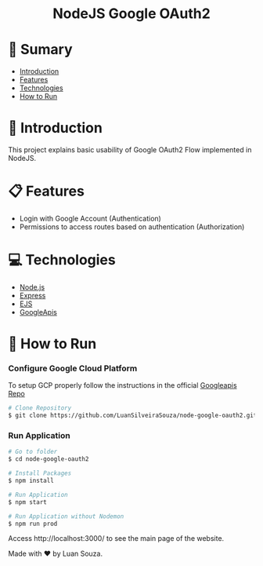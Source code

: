 <h1 align="center">NodeJS Google OAuth2</h1>

# :pushpin: Sumary

* [Introduction](#paperclip-introduction)
* [Features](#clipboard-features)
* [Technologies](#computer-technologies)
* [How to Run](#rocket-how-to-run)

# :paperclip: Introduction

This project explains basic usability of Google OAuth2 Flow implemented in NodeJS.

# :clipboard: Features

* Login with Google Account (Authentication)
* Permissions to access routes based on authentication (Authorization)

# :computer: Technologies

* [Node.js](https://nodejs.org/en/)
* [Express](https://expressjs.com/)
* [EJS](https://ejs.co/)
* [GoogleApis](https://github.com/googleapis/google-api-nodejs-client)

# :rocket: How to Run

### Configure Google Cloud Platform

To setup GCP properly follow the instructions in the official [Googleapis Repo](https://github.com/googleapis/google-api-nodejs-client#oauth2-client)

```bash
# Clone Repository
$ git clone https://github.com/LuanSilveiraSouza/node-google-oauth2.git
```
### Run Application

```bash
# Go to folder
$ cd node-google-oauth2

# Install Packages
$ npm install

# Run Application
$ npm start

# Run Application without Nodemon
$ npm run prod
```
Access http://localhost:3000/ to see the main page of the website.


Made with :heart: by Luan Souza.
